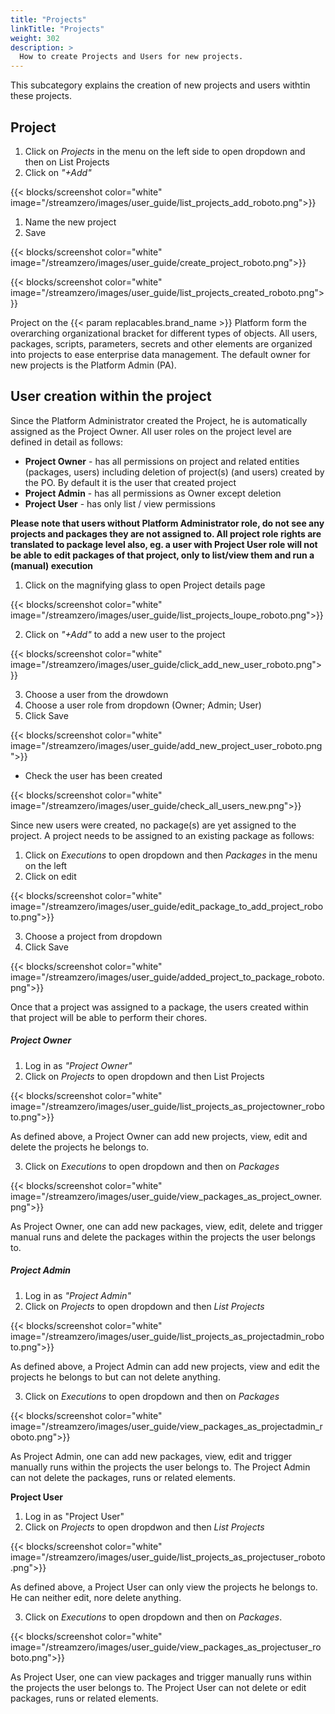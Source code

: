 ```yaml
---
title: "Projects"
linkTitle: "Projects"
weight: 302
description: >
  How to create Projects and Users for new projects.
---
```


This subcategory explains the creation of new projects and users withtin these projects.

## Project 

1. Click on *Projects* in the menu on the left side to open dropdown and then on List Projects
2. Click on *"+Add"*

{{< blocks/screenshot color="white" image="/streamzero/images/user_guide/list_projects_add_roboto.png">}}



1. Name the new project
2. Save

{{< blocks/screenshot color="white" image="/streamzero/images/user_guide/create_project_roboto.png">}}


{{< blocks/screenshot color="white" image="/streamzero/images/user_guide/list_projects_created_roboto.png">}}



Project on the {{< param replacables.brand_name  >}} Platform form the overarching organizational bracket for different types of objects. All users, packages, scripts, parameters, secrets and other elements are organized into projects to ease enterprise data management. The default owner for new projects is the Platform Admin (PA).  

## User creation within the project

Since the Platform Administrator created the Project, he is automatically assigned as the Project Owner. All user roles on the project level are defined in detail as follows:

- **Project Owner** -  has all permissions on project and related entities (packages, users) including deletion of project(s) (and users) created by the PO. By default it is the user that created project
- **Project Admin** - has all permissions as Owner except deletion
- **Project User** - has only list / view permissions

**Please note that users without Platform Administrator role, do not see any projects and packages they are not assigned to. All project role rights are translated to package level also, eg. a user with Project User role will not be able to edit packages of that project, only to list/view them and run a (manual) execution**

1. Click on the magnifying glass to open Project details page


{{< blocks/screenshot color="white" image="/streamzero/images/user_guide/list_projects_loupe_roboto.png">}}


2. Click on *"+Add"* to add a new user to the project

{{< blocks/screenshot color="white" image="/streamzero/images/user_guide/click_add_new_user_roboto.png">}}



3. Choose a user from the drowdown 
4. Choose a user role from dropdown (Owner; Admin; User)
5. Click Save

{{< blocks/screenshot color="white" image="/streamzero/images/user_guide/add_new_project_user_roboto.png">}}


- Check the user has been created

{{< blocks/screenshot color="white" image="/streamzero/images/user_guide/check_all_users_new.png">}}



Since new users were created, no package(s) are yet assigned to the project. A project needs to be assigned to an existing package as follows:

1. Click on *Executions* to open dropdown and then *Packages* in the menu on the left
2. Click on edit

{{< blocks/screenshot color="white" image="/streamzero/images/user_guide/edit_package_to_add_project_roboto.png">}}

3. Choose a project from dropdown
4. Click Save

{{< blocks/screenshot color="white" image="/streamzero/images/user_guide/added_project_to_package_roboto.png">}}

Once that a project was assigned to a package, the users created within that project will be able to perform their chores.

##### Project Owner

1. Log in as *"Project Owner"*
2. Click on *Projects* to open dropdown and then List Projects

{{< blocks/screenshot color="white" image="/streamzero/images/user_guide/list_projects_as_projectowner_roboto.png">}}

As defined above, a Project Owner can add new projects, view, edit and delete the projects he belongs to.

3. Click on *Executions* to open dropdown and then on *Packages*

{{< blocks/screenshot color="white" image="/streamzero/images/user_guide/view_packages_as_project_owner.png">}}

As Project Owner, one can add new packages, view, edit, delete and trigger manual runs and delete the packages within the projects the user belongs to.

##### Project Admin

1. Log in as *"Project Admin"*
2. Click on *Projects* to open dropdown and then *List Projects*

{{< blocks/screenshot color="white" image="/streamzero/images/user_guide/list_projects_as_projectadmin_roboto.png">}}

As defined above, a Project Admin can add new projects, view and edit the projects he belongs to but can not delete anything.

3. Click on *Executions* to open dropdown and then on *Packages*

{{< blocks/screenshot color="white" image="/streamzero/images/user_guide/view_packages_as_projectadmin_roboto.png">}}

As Project Admin, one can add new packages, view, edit and trigger manually runs within the projects the user belongs to. The Project Admin can not delete the packages, runs or related elements.

**Project User**

1. Log in as "Project User"
2. Click on *Projects* to open dropdwon and then *List Projects*

{{< blocks/screenshot color="white" image="/streamzero/images/user_guide/list_projects_as_projectuser_roboto.png">}}

As defined above, a Project User can only view the projects he belongs to. He can neither edit, nore delete anything. 

3. Click on *Executions* to open dropdown and then on *Packages*.

{{< blocks/screenshot color="white" image="/streamzero/images/user_guide/view_packages_as_projectuser_roboto.png">}}

As Project User, one can view packages and trigger manually runs within the projects the user belongs to. The Project User can not delete or edit packages, runs or related elements.

